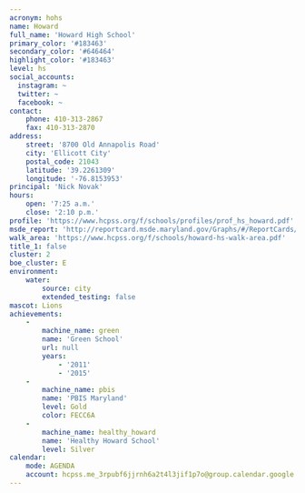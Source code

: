 ```yaml
---
acronym: hohs
name: Howard
full_name: 'Howard High School'
primary_color: '#183463'
secondary_color: '#646464'
highlight_color: '#183463'
level: hs
social_accounts:
  instagram: ~
  twitter: ~
  facebook: ~
contact:
    phone: 410-313-2867
    fax: 410-313-2870
address:
    street: '8700 Old Annapolis Road'
    city: 'Ellicott City'
    postal_code: 21043
    latitude: '39.2261309'
    longitude: '-76.8153953'
principal: 'Nick Novak'
hours:
    open: '7:25 a.m.'
    close: '2:10 p.m.'
profile: 'https://www.hcpss.org/f/schools/profiles/prof_hs_howard.pdf'
msde_report: 'http://reportcard.msde.maryland.gov/Graphs/#/ReportCards/ReportCardSchool/1//1/13/0203/'
walk_area: 'https://www.hcpss.org/f/schools/howard-hs-walk-area.pdf'
title_1: false
cluster: 2
boe_cluster: E
environment:
    water:
        source: city
        extended_testing: false
mascot: Lions
achievements:
    -
        machine_name: green
        name: 'Green School'
        url: null
        years:
            - '2011'
            - '2015'
    -
        machine_name: pbis
        name: 'PBIS Maryland'
        level: Gold
        color: FECC6A
    -
        machine_name: healthy_howard
        name: 'Healthy Howard School'
        level: Silver
calendar:
    mode: AGENDA
    account: hcpss.me_3rpubf6jjrnh6a2t4l3jif1p7o@group.calendar.google.com
---
```

